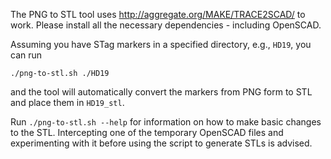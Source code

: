 The PNG to STL tool uses http://aggregate.org/MAKE/TRACE2SCAD/ to work.
Please install all the necessary dependencies - including OpenSCAD.

Assuming you have STag markers in a specified directory, e.g., `HD19`, you can run

```
./png-to-stl.sh ./HD19
```

and the tool will automatically convert the markers from PNG form to STL and place them in `HD19_stl`.

Run `./png-to-stl.sh --help` for information on how to make basic changes to the STL.
Intercepting one of the temporary OpenSCAD files and experimenting with it before using the script to generate STLs is advised.